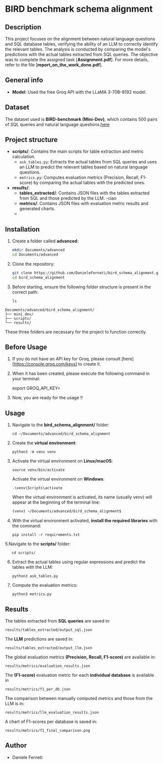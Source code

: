 # BIRD benchmark schema alignment

## Description
This project focuses on the alignment between natural language questions and SQL database tables, verifying the ability of an LLM to correctly identify the relevant tables. The analysis is conducted by comparing the model's predictions with the actual tables extracted from SQL queries. The objective was to complete the assigned task [**Assignment.pdf**]. For more details, refer to the file [**report_on_the_work_done.pdf**].

## General info
- **Model**: Used the free Groq API with the LLaMA 3-70B-8192 model.

## Dataset
The dataset used is **BIRD-benchmark (Mini-Dev)**, which contains 500 pairs of SQL queries and natural language questions.[here](https://github.com/bird-bench/mini_dev)

## Project structure
- **scripts/**: Contains the main scripts for table extraction and metric calculation.
  - `ask_tables.py`: Extracts the actual tables from SQL queries and uses an LLM to predict the relevant tables based on natural language questions.
  - `metrics.py`: Computes evaluation metrics (Precision, Recall, F1-score) by comparing the actual tables with the predicted ones.
- **results/**: 
  - **tables_extracted/**: Contains JSON files with the tables extracted from SQL and those predicted by the LLM.
        -ciao 
  - **metrics/**: Contains JSON files with evaluation metric results and generated charts.
  - 
## Installation
1. Create a folder called **advanced**:
    ```bash
   mkdir Documents/advanced
   cd Documents/advanced
2. Clone the repository:
   ```bash
   git clone https://github.com/DanieleFerneti/bird_schema_alignment.git
   cd bird_schema_alignment
3. Before starting, ensure the following folder structure is present in the correct path:
   ```bash
   ls
  ```
  Documents/advanced/bird_schema_alignment/
  ├── mini_dev/
  ├── scripts/
  └── results/
  ```
  These three folders are necessary for the project to function correctly. 
  
## Before Usage
1. If you do not have an API key for Groq, please consult  [here][https://console.groq.com/keys] to create it.
2. When it has been created, please execute the following command in your terminal:

     export GROQ_API_KEY=<your-api-key-here>

3. Now, you are ready for the usage !!

## Usage
1. Navigate to the **bird_schema_alignment/** folder:

       cd ~/Documents/advanced/bird_schema_alignment

2. Create the **virtual environment**:

       python3 -m venv venv

3. Activate the virtual environment on **Linux/macOS**:

       source venv/bin/activate
   
   Activate the virtual environment on **Windows**:
   
       .\venv\Scripts\activate

   When the virtual environment is activated, its name (usually venv) will appear at the beginning of the terminal line:
   ```bash
   (venv) ~/Documents/advanced/bird_schema_alignment$

4. With the virtual environment activated, **install the required libraries** with the command:

       pip install -r requirements.txt
       
5.Navigate to the **scripts/** folder:

       cd scripts/

6. Extract the actual tables using regular expressions and predict the tables with the LLM:
   
       python3 ask_tables.py
   
7. Compute the evaluation metrics:
   
       python3 metrics.py
   
## Results
The tables extracted from **SQL queries** are saved in:

    results/tables_extracted/output_sql.json
    
The **LLM** predictions are saved in:

    results/tables_extracted/output_llm.json

The global evaluation metrics **(Precision, Recall, F1-score)** are available in:

    results/metrics/evaluation_results.json

The **(F1-score)** evaluation metric for each **individual database** is available in

    results/metrics/f1_per_db.json

The comparison between manually computed metrics and those from the LLM is in:

    results/metrics/llm_evaluation_results.json

A chart of F1-scores per database is saved in:

    results/metrics/f1_final_comparison.png

## Author
- Daniele Ferneti
